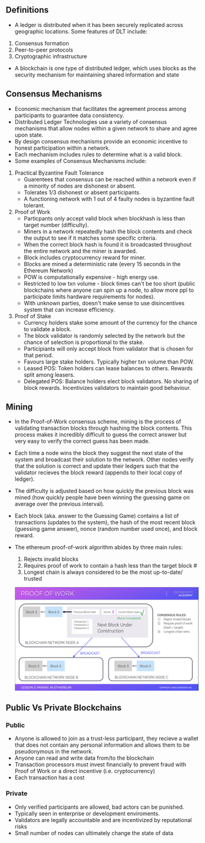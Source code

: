 ## Definitions
- A ledger is distributed when it has been securely replicated across geographic locations. Some features of DLT include:
1. Consensus formation
2. Peer-to-peer protocols
3. Cryptographic infrastructure

- A blockchain is one type of distributed ledger, which uses blocks as the security mechanism for maintaining shared information and state

## Consensus Mechanisms

- Economic mechanism that facilitates the agreement process among participants to guarantee data consistency.
- Distributed Ledger Technologies use a variety of consensus mechanisms that allow nodes within a given network to share and agree upon state.
- By design consensus mechanisms provide an economic incentive to honest participation within a network.
- Each mechanism includes rules to determine what is a valid block.
- Some examples of Consensus Mechanisms include:

1.  Practical Byzantine Fault Tolerance
    - Guarentees that consensus can be reached within a network even if a minority of nodes are dishonest or absent.
    - Tolerates 1/3 dishonest or absent participants. 
    - A functioning network with 1 out of 4 faulty nodes is byzantine fault tolerant.
2.  Proof of Work
    - Particpants only accept valid block when blockhash is less than target number (difficulty).
    - Miners in a network repeatedly hash the block contents and check the output to see if it matches some specific criteria.
    - When the correct block hash is found it is broadcasted throughout the entire network and the miner is awarded.
    - Block includes cryptocurrency reward for miner.
    - Blocks are mined a deterministic rate (every 15 seconds in the Ethereum Network)
    - POW is computationally expensive - high energy use.
    - Restricted to low txn volume - block times can't be too short (public blockchains where anyone can spin up a node, to allow more ppl to participate limits hardware requirements for nodes).
    - With unknown parties, doesn't make sense to use disincentives system that can increase efficiency.
3.  Proof of Stake
    - Currency holders stake some amount of the currency for the chance to validate a block.
    - The block validator is randomly selected by the network but the chance of selection is proportional to the stake.
    - Participiants will only accept block from validator that is chosen for that period. 
    - Favours large stake holders. Typically higher txn volume than POW.
    - Leased POS: Token holders can lease balances to others. Rewards split among leasers.
    - Delegated POS: Balance holders elect block validators. No sharing of block rewards. Incentivizes validators to maintain good behaviour.

## Mining

- In the Proof-of-Work consensus scheme, mining is the process of validating transaction blocks through hashing the block contents. This process makes it incredibly difficult to guess the correct answer but very easy to verify the correct guess has been made.
- Each time a node wins the block they suggest the next state of the system and broadcast their solution to the network. Other nodes verify that the solution is correct and update their ledgers such that the validator recieves the block reward (appends to their local copy of ledger).
- The difficulty is adjusted based on how quickly the previous block was mined (how quickly people have been winning the guessing game on average over the previous interval).
- Each block (aka. answer to the Guessing Game) contains a list of transactions (updates to the system), the hash of the most recent block (guessing game answer), nonce (random number used once), and block reward.
- The ethereum proof-of-work algorithm abides by three main rules:
  1.  Rejects invalid blocks
  2.  Requires proof of work to contain a hash less than the target block #
  3.  Longest chain is always considered to be the most up-to-date/ trusted

  ![EthereumMining](/images/ethMining.png)

## Public Vs Private Blockchains

### Public

- Anyone is allowed to join as a trust-less participant, they recieve a wallet that does not contain any personal information and allows them to be pseudonymous in the network.
- Anyone can read and write data from/to the blockchain
- Transaction processors must invest financially to prevent fraud with Proof of Work or a direct incentive (i.e. cryptocurrency)
- Each transaction has a cost

### Private

- Only verified participants are allowed, bad actors can be punished.
- Typically seen in enterprise or development enviroments.
- Validators are legally accountable and are incentivized by reputational risks
- Small number of nodes can ultimately change the state of data
